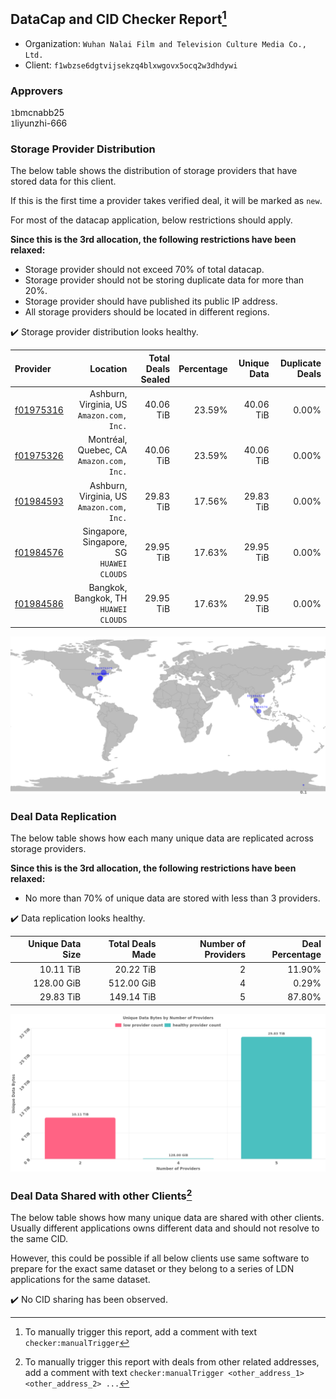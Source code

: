 ## DataCap and CID Checker Report[^1]
 - Organization: `Wuhan Nalai Film and Television Culture Media Co., Ltd.`
 - Client: `f1wbzse6dgtvijsekzq4blxwgovx5ocq2w3dhdywi`
### Approvers
`1`bmcnabb25<br/>`1`liyunzhi-666

### Storage Provider Distribution
The below table shows the distribution of storage providers that have stored data for this client.

If this is the first time a provider takes verified deal, it will be marked as `new`.

For most of the datacap application, below restrictions should apply.

**Since this is the 3rd allocation, the following restrictions have been relaxed:**
 - Storage provider should not exceed 70% of total datacap.
 - Storage provider should not be storing duplicate data for more than 20%.
 - Storage provider should have published its public IP address.
 - All storage providers should be located in different regions.

✔️ Storage provider distribution looks healthy.

| Provider                                              |                                     Location | Total Deals Sealed | Percentage | Unique Data | Duplicate Deals |
| :---------------------------------------------------- | -------------------------------------------: | -----------------: | ---------: | ----------: | --------------: |
| [f01975316](https://filfox.info/en/address/f01975316) | Ashburn, Virginia, US<br/>`Amazon.com, Inc.` |          40.06 TiB |     23.59% |   40.06 TiB |           0.00% |
| [f01975326](https://filfox.info/en/address/f01975326) |  Montréal, Quebec, CA<br/>`Amazon.com, Inc.` |          40.06 TiB |     23.59% |   40.06 TiB |           0.00% |
| [f01984593](https://filfox.info/en/address/f01984593) | Ashburn, Virginia, US<br/>`Amazon.com, Inc.` |          29.83 TiB |     17.56% |   29.83 TiB |           0.00% |
| [f01984576](https://filfox.info/en/address/f01984576) | Singapore, Singapore, SG<br/>`HUAWEI CLOUDS` |          29.95 TiB |     17.63% |   29.95 TiB |           0.00% |
| [f01984586](https://filfox.info/en/address/f01984586) |     Bangkok, Bangkok, TH<br/>`HUAWEI CLOUDS` |          29.95 TiB |     17.63% |   29.95 TiB |           0.00% |

<img src="https://raw.githubusercontent.com/data-preservation-programs/filplus-checker-assets/main/filecoin-project/filecoin-plus-large-datasets/issues/1253/1677179086930.png"/>

### Deal Data Replication
The below table shows how each many unique data are replicated across storage providers.


**Since this is the 3rd allocation, the following restrictions have been relaxed:**
- No more than 70% of unique data are stored with less than 3 providers.

✔️ Data replication looks healthy.

| Unique Data Size | Total Deals Made | Number of Providers | Deal Percentage |
| ---------------: | ---------------: | ------------------: | --------------: |
|        10.11 TiB |        20.22 TiB |                   2 |          11.90% |
|       128.00 GiB |       512.00 GiB |                   4 |           0.29% |
|        29.83 TiB |       149.14 TiB |                   5 |          87.80% |

<img src="https://raw.githubusercontent.com/data-preservation-programs/filplus-checker-assets/main/filecoin-project/filecoin-plus-large-datasets/issues/1253/1677179087711.png"/>

### Deal Data Shared with other Clients[^3]
The below table shows how many unique data are shared with other clients.
Usually different applications owns different data and should not resolve to the same CID.

However, this could be possible if all below clients use same software to prepare for the exact same dataset or they belong to a series of LDN applications for the same dataset.

✔️ No CID sharing has been observed.

[^1]: To manually trigger this report, add a comment with text `checker:manualTrigger`

[^2]: Deals from those addresses are combined into this report as they are specified with `checker:manualTrigger`

[^3]: To manually trigger this report with deals from other related addresses, add a comment with text `checker:manualTrigger <other_address_1> <other_address_2> ...`
